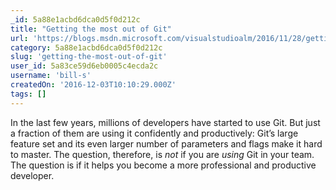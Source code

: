 ```yaml
---
_id: 5a88e1acbd6dca0d5f0d212c
title: "Getting the most out of Git"
url: 'https://blogs.msdn.microsoft.com/visualstudioalm/2016/11/28/getting-the-most-out-of-git/'
category: 5a88e1acbd6dca0d5f0d212c
slug: 'getting-the-most-out-of-git'
user_id: 5a83ce59d6eb0005c4ecda2c
username: 'bill-s'
createdOn: '2016-12-03T10:10:29.000Z'
tags: []
---
```


In the last few years, millions of developers have started to use Git. But just a fraction of them are using it confidently and productively: Git’s large feature set and its even larger number of parameters and flags make it hard to master. The question, therefore, is <em>not</em> if you are <em>using</em> Git in your team. The question is if it helps you become a more professional and productive developer.
